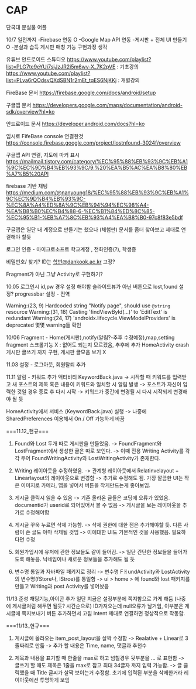 # CAP

단국대 분실물 어플

10/7 일전까지
-Firebase 연동 O
-Google Map API 연동
-게시판 + 전체 UI 만들기 O
-분실과 습득 게시판 매칭 기능 구현과정 생각

유튜브 안드로이드 스튜디오
https://www.youtube.com/playlist?list=PLG7te9eYUi7sjJzJR2i5m6wv-X_7K2pVE : 기초강의
https://www.youtube.com/playlist?list=PLva6rQOdsvQXdSBN1r2mEt_tqES6NjKKj : 개별강의

FireBase 문서
https://firebase.google.com/docs/android/setup

구글맵 문서
https://developers.google.com/maps/documentation/android-sdk/overview?hl=ko

안드로이드 문서
https://developer.android.com/docs?hl=ko

임시로 FifeBase console 연결한것
https://console.firebase.google.com/project/lostnfound-3024f/overview

구글맵 API 연결, 지도에 마커 표시
https://mailmail.tistory.com/category/%EC%95%88%EB%93%9C%EB%A1%9C%EC%9D%B4%EB%93%9C/9.%20%EA%B5%AC%EA%B8%80%EB%A7%B5%20API

firebase 기반 채팅
https://medium.com/@nanyoung18/%EC%95%88%EB%93%9C%EB%A1%9C%EC%9D%B4%EB%93%9C-%EC%8A%A4%ED%8A%9C%EB%94%94%EC%98%A4-%EA%B8%B0%EC%B4%88-6-%EC%B1%84%ED%8C%85-%EC%95%B1-%EB%A7%8C%EB%93%A4%EA%B8%B0-97c8f83e5bdf

구글맵은 일단 내 계정으로 만들기는 했으나 (체험판)
문서를 좀더 찾아보고 제대로 연결해야 할듯

로그인 인증 - 마이크로소프트 학교계정 , 전화인증(?), 학생증 

비밀번호/ 찾기?
ID는 학번@dankook.ac.kr 고정?

Fragment가 아닌 그냥 Activity로 구현하기?


10.05
로그인시 id,pw 경우 설정 해야함
슬라이드뷰가 아닌 버튼으로 lost,found 설정?
progressbar 설정 - 전역

Warning:(23, 9) Hardcoded string "Notify page", should use `@string` resource
Warning:(31, 18) Casting 'findViewById(...)' to 'EditText' is redundant
Warning:(24, 17) 'androidx.lifecycle.ViewModelProviders' is deprecated
몇몇 warning들 확인

10/06
Fragment - Home(게시판),notify(알림?-추후 수정예정),map,setting fragment
스크롤기능 X : 없어도 되는지 모르겠음, 추후에 추가
HomeActivity crash
게시판 글쓰기 까지 구현, 게시판 글모음 보기 X

11.03
설정 - 로그아웃, 회원탈퇴 추가

11.11
알림 - 키워드 추가 액티비티
KeywordBack.java
-> 시작할 때 키워드를 입력받고 새 포스트의 제목 혹은 내용이 키워드와 일치할 시 알림 발생
-> 포스트가 자신이 입력한 것일 경우 종료 후 다시 시작
-> 키워드가 중간에 변경될 시 다시 시작되게 변경해야 될 듯

HomeActivity에서 서비스 (KeywordBack.java) 실행
-> 나중에 SharedPreferences 이용해서 On / Off 가능하게 바꿈


===11.12_현규===
1. Found와 Lost 두개 따로 게시판을 만들었음.
-> FoundFragment와 LostFragment에서 생성한 글은 따로 보인다.
-> 이때 전용 Writing Activity를 각각 두어 FoundWritingActivity와 LostWritingActivity가 존재한다.

2. Writing 레이아웃을 수정하였음.
-> 관계형 레이아웃에서 Relatinvelayout + Linearlayout의 레이아웃으로 변경함
-> 추가로 수정해도 됨. 가장 깔끔한 UI는 작은 이미지로 카메라, 맵을 넣어서 버튼을 작게만드는게 좋아보임.

3. 게시글 클릭시 읽을 수 있음
-> 기존 올라온 글들은 코딩에 오류가 있었음. documentid가 userid로 되어있어서 볼 수 없음
-> 게시글을 보는 레이아웃을 추가로 수정해야함

4. 게시글 꾸욱 누르면 삭제 가능함.
-> 삭제 권한에 대한 점은 추가해야할 듯. 다른 사람이 쓴 글도 아마 삭제될 것임
-> 이에대한 UI도 기본적인 것을 사용했음. 필요하다면 수정

5. 회원가입시에 유저에 관한 정보들도 같이 들어감.
-> 일단 간단한 정보들을 들어가도록 해놓음. 닉네임이나 새로운 정보들을 추가해도 될 듯

6. 변수명 통일과 자바파일 패키지로 정리
-> 변수명 FㅐundActivity와 LostActivity의 변수명(fStore나, lStroe)를 통일함
-> ui > home > 에 found와 lost 패키지를 만들고 Writing과 post Activity를 넣어놨음 

11/13
준성
채팅기능,아이콘 추가
일단 지금은 설정부분에 쪽지함으로 가게 해둠 (나중에 게시글처럼 해두면 될듯? 시간순으로)
ID가져오는데 null오류가 날거임, 이부분은 게시글에 쪽지보내기 버튼 추가하면서 고침
Intent 제대로 연결하면 정상적으로 작동함.

===11/13_현규===
1. 게시글에 올라오는 item_post_layout을 살짝 수정함
-> Realative + Linear로 3줄짜리로 만듦
-> 추가 할 내용은 Time, name, 댓글과 추천수

2. 제목과 내용을 표기할 때 한줄을 max로 하고 넘칠경우 뒷부분을 ... 로 표현함
-> 글쓰기 할 때도 제목은 1줄을 max로 잡고 최대 34글자 까지 입력 가능함.
-> 글 클릭했을 때 Title 글씨가 살짝 보이는거 수정함. 초기에 입력된 부분을 삭제한거라 레이아웃에선 투명하게 보임
